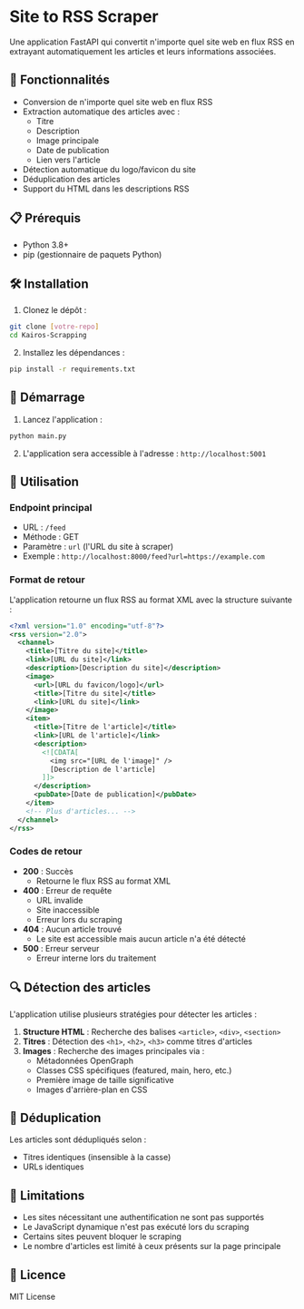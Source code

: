 # Site to RSS Scraper

Une application FastAPI qui convertit n'importe quel site web en flux RSS en extrayant automatiquement les articles et leurs informations associées.

## 🚀 Fonctionnalités

- Conversion de n'importe quel site web en flux RSS
- Extraction automatique des articles avec :
  - Titre
  - Description
  - Image principale
  - Date de publication
  - Lien vers l'article
- Détection automatique du logo/favicon du site
- Déduplication des articles
- Support du HTML dans les descriptions RSS

## 📋 Prérequis

- Python 3.8+
- pip (gestionnaire de paquets Python)

## 🛠️ Installation

1. Clonez le dépôt :
```bash
git clone [votre-repo]
cd Kairos-Scrapping
```

2. Installez les dépendances :
```bash
pip install -r requirements.txt
```

## 🚀 Démarrage

1. Lancez l'application :
```bash
python main.py
```

2. L'application sera accessible à l'adresse : `http://localhost:5001`

## 📖 Utilisation

### Endpoint principal

- URL : `/feed`
- Méthode : GET
- Paramètre : `url` (l'URL du site à scraper)
- Exemple : `http://localhost:8000/feed?url=https://example.com`

### Format de retour

L'application retourne un flux RSS au format XML avec la structure suivante :

```xml
<?xml version="1.0" encoding="utf-8"?>
<rss version="2.0">
  <channel>
    <title>[Titre du site]</title>
    <link>[URL du site]</link>
    <description>[Description du site]</description>
    <image>
      <url>[URL du favicon/logo]</url>
      <title>[Titre du site]</title>
      <link>[URL du site]</link>
    </image>
    <item>
      <title>[Titre de l'article]</title>
      <link>[URL de l'article]</link>
      <description>
        <![CDATA[
          <img src="[URL de l'image]" />
          [Description de l'article]
        ]]>
      </description>
      <pubDate>[Date de publication]</pubDate>
    </item>
    <!-- Plus d'articles... -->
  </channel>
</rss>
```

### Codes de retour

- **200** : Succès
  - Retourne le flux RSS au format XML
- **400** : Erreur de requête
  - URL invalide
  - Site inaccessible
  - Erreur lors du scraping
- **404** : Aucun article trouvé
  - Le site est accessible mais aucun article n'a été détecté
- **500** : Erreur serveur
  - Erreur interne lors du traitement

## 🔍 Détection des articles

L'application utilise plusieurs stratégies pour détecter les articles :

1. **Structure HTML** : Recherche des balises `<article>`, `<div>`, `<section>`
2. **Titres** : Détection des `<h1>`, `<h2>`, `<h3>` comme titres d'articles
3. **Images** : Recherche des images principales via :
   - Métadonnées OpenGraph
   - Classes CSS spécifiques (featured, main, hero, etc.)
   - Première image de taille significative
   - Images d'arrière-plan en CSS

## 🔄 Déduplication

Les articles sont dédupliqués selon :
- Titres identiques (insensible à la casse)
- URLs identiques

## 📝 Limitations

- Les sites nécessitant une authentification ne sont pas supportés
- Le JavaScript dynamique n'est pas exécuté lors du scraping
- Certains sites peuvent bloquer le scraping
- Le nombre d'articles est limité à ceux présents sur la page principale

## 📜 Licence

MIT License

